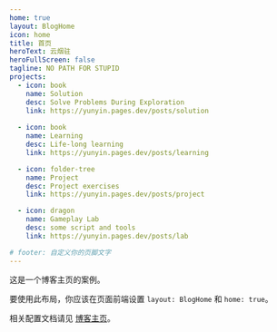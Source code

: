 ```yaml
---
home: true
layout: BlogHome
icon: home
title: 首页
heroText: 云烟驻
heroFullScreen: false
tagline: NO PATH FOR STUPID
projects:
  - icon: book
    name: Solution
    desc: Solve Problems During Exploration
    link: https://yunyin.pages.dev/posts/solution
  
  - icon: book
    name: Learning
    desc: Life-long learning
    link: https://yunyin.pages.dev/posts/learning

  - icon: folder-tree
    name: Project
    desc: Project exercises
    link: https://yunyin.pages.dev/posts/project

  - icon: dragon
    name: Gameplay Lab
    desc: some script and tools
    link: https://yunyin.pages.dev/posts/lab

# footer: 自定义你的页脚文字
---
```


这是一个博客主页的案例。

要使用此布局，你应该在页面前端设置 `layout: BlogHome` 和 `home: true`。

相关配置文档请见 [博客主页](https://theme-hope.vuejs.press/zh/guide/blog/home.html)。
